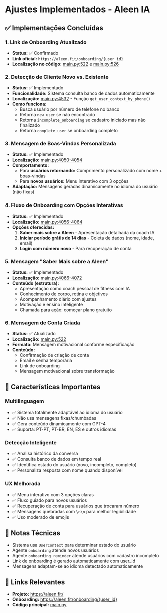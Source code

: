 # Ajustes Implementados - Aleen IA

## ✅ Implementações Concluídas

### 1. Link de Onboarding Atualizado
- **Status:** ✅ Confirmado
- **Link oficial:** `https://aleen.fit/onboarding/{user_id}`
- **Localização no código:** [main.py:522](../main.py#L522) e [main.py:526](../main.py#L526)

### 2. Detecção de Cliente Novo vs. Existente
- **Status:** ✅ Implementado
- **Funcionalidade:** Sistema consulta banco de dados automaticamente
- **Localização:** [main.py:4532](../main.py#L4532) - Função `get_user_context_by_phone()`
- **Como funciona:**
  - Busca usuário por número de telefone no banco
  - Retorna `new_user` se não encontrado
  - Retorna `incomplete_onboarding` se cadastro iniciado mas não finalizado
  - Retorna `complete_user` se onboarding completo

### 3. Mensagem de Boas-Vindas Personalizada
- **Status:** ✅ Implementado
- **Localização:** [main.py:4050-4054](../main.py#L4050)
- **Comportamento:**
  - Para **usuários retornando:** Cumprimento personalizado com nome + boas-vindas
  - Para **novos usuários:** Menu interativo com 3 opções
- **Adaptação:** Mensagens geradas dinamicamente no idioma do usuário (não fixas)

### 4. Fluxo de Onboarding com Opções Interativas
- **Status:** ✅ Implementado
- **Localização:** [main.py:4056-4064](../main.py#L4056)
- **Opções oferecidas:**
  1. **Saber mais sobre a Aleen** - Apresentação detalhada da coach IA
  2. **Iniciar período grátis de 14 dias** - Coleta de dados (nome, idade, email)
  3. **Login com número novo** - Para recuperação de conta

### 5. Mensagem "Saber Mais sobre a Aleen"
- **Status:** ✅ Implementado
- **Localização:** [main.py:4066-4072](../main.py#L4066)
- **Conteúdo (estrutura):**
  - Apresentação como coach pessoal de fitness com IA
  - Conhecimento de corpo, rotina e objetivos
  - Acompanhamento diário com ajustes
  - Motivação e ensino inteligente
  - Chamada para ação: começar plano gratuito

### 6. Mensagem de Conta Criada
- **Status:** ✅ Atualizado
- **Localização:** [main.py:522](../main.py#L522)
- **Formato:** Mensagem motivacional conforme especificação
- **Conteúdo:**
  - Confirmação de criação de conta
  - Email e senha temporária
  - Link de onboarding
  - Mensagem motivacional sobre transformação

## 🎯 Características Importantes

### Multilinguagem
- ✅ Sistema totalmente adaptável ao idioma do usuário
- ✅ Não usa mensagens fixas/chumbadas
- ✅ Gera conteúdo dinamicamente com GPT-4
- ✅ Suporta: PT-PT, PT-BR, EN, ES e outros idiomas

### Detecção Inteligente
- ✅ Analisa histórico da conversa
- ✅ Consulta banco de dados em tempo real
- ✅ Identifica estado do usuário (novo, incompleto, completo)
- ✅ Personaliza resposta com nome quando disponível

### UX Melhorada
- ✅ Menu interativo com 3 opções claras
- ✅ Fluxo guiado para novos usuários
- ✅ Recuperação de conta para usuários que trocaram número
- ✅ Mensagens quebradas com `\n\n` para melhor legibilidade
- ✅ Uso moderado de emojis

## 📝 Notas Técnicas

- Sistema usa `UserContext` para determinar estado do usuário
- Agente `onboarding` atende novos usuários
- Agente `onboarding_reminder` atende usuários com cadastro incompleto
- Link de onboarding é gerado automaticamente com user_id
- Mensagens adaptam-se ao idioma detectado automaticamente

## 🔗 Links Relevantes

- **Projeto:** https://aleen.fit/
- **Onboarding:** https://aleen.fit/onboarding/{user_id}
- **Código principal:** [main.py](../main.py)
